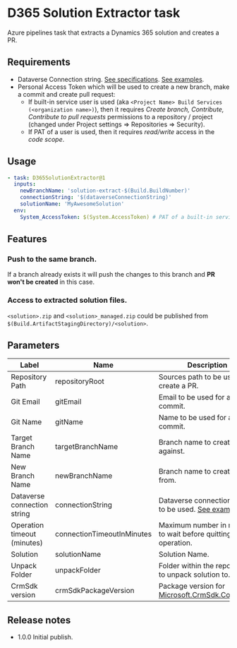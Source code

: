 # D365 Solution Extractor task

Azure pipelines task that extracts a Dynamics 365 solution and creates a PR.


## Requirements

- Dataverse Connection string. 
[See specifications](https://learn.microsoft.com/en-us/powershell/module/microsoft.xrm.tooling.crmconnector.powershell/get-crmconnection?view=pa-ps-latest#-connectionstring).
[See examples](https://learn.microsoft.com/en-us/power-apps/developer/data-platform/xrm-tooling/use-connection-strings-xrm-tooling-connect).
- Personal Access Token which will be used to create a new branch, make a commit and create pull request:
  - If built-in service user is used (aka `<Project Name> Build Services (<organization name>)`),
  then it requires _Create branch, Contribute, Contribute to pull requests_ permissions to a repository / project (changed under Project settings => Repositories => Security).
  - If PAT of a user is used, then it requires _read/write_ access in the _code scope_.

## Usage

```yaml
- task: D365SolutionExtractor@1
  inputs:
    newBranchName: 'solution-extract-$(Build.BuildNumber)'
    connectionString: '$(dataverseConnectionString)'
    solutionName: 'MyAwesomeSolution'
  env:
    System_AccessToken: $(System.AccessToken) # PAT of a built-in service user
```

## Features

### Push to the same branch.
If a branch already exists it will push the changes to this branch and **PR won't be created** in this case.

### Access to extracted solution files.
`<solution>.zip` and `<solution>_managed.zip` could be published from `$(Build.ArtifactStagingDirectory)/<solution>`.

## Parameters
| Label                       | Name                       | Description                                                                                                                                                                         | Default Value                         |
|-----------------------------|----------------------------|-------------------------------------------------------------------------------------------------------------------------------------------------------------------------------------|---------------------------------------|
| Repository Path             | repositoryRoot             | Sources path to be used to create a PR.                                                                                                                                             | $(Build.SourcesDirectory)             |
| Git Email                   | gitEmail                   | Email to be used for a commit.                                                                                                                                                      | $(Build.RequestedForEmail)            |
| Git Name                    | gitName                    | Name to be used for a commit.                                                                                                                                                       | $(Build.RequestedFor)                 |
| Target Branch Name          | targetBranchName           | Branch name to create a PR against.                                                                                                                                                 | main                                  |
| New Branch Name             | newBranchName              | Branch name to create a PR from.                                                                                                                                                    | solution-extract-$(Build.BuildNumber) |
| Dataverse connection string | connectionString           | Dataverse connection string to be used. [See examples](https://learn.microsoft.com/en-us/power-apps/developer/data-platform/xrm-tooling/use-connection-strings-xrm-tooling-connect) |                                       |
| Operation timeout (minutes) | connectionTimeoutInMinutes | Maximum number in minutes to wait before quitting the operation.                                                                                                                    | 20                                    |
| Solution                    | solutionName               | Solution Name.                                                                                                                                                                      |                                       |
| Unpack Folder               | unpackFolder               | Folder within the repository to unpack solution to.                                                                                                                                 | Solution                              |
| CrmSdk version              | crmSdkPackageVersion       | Package version for [Microsoft.CrmSdk.CoreTools](https://www.nuget.org/packages/Microsoft.CrmSdk.CoreTools/).                                                                       | 9.1.0.115                             |

## Release notes
- 1.0.0 Initial publish.